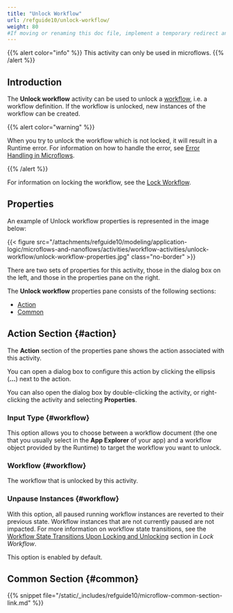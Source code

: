 ```yaml
---
title: "Unlock Workflow"
url: /refguide10/unlock-workflow/
weight: 80
#If moving or renaming this doc file, implement a temporary redirect and let the respective team know they should update the URL in the product. See Mapping to Products for more details.
---
```


{{% alert color="info" %}}
This activity can only be used in microflows.
{{% /alert %}}

## Introduction

The **Unlock workflow** activity can be used to unlock a [workflow](/refguide10/workflows/), i.e. a workflow definition. 
If the workflow is unlocked, new instances of the workflow can be created.

{{% alert color="warning" %}} 

When you try to unlock the workflow which is not locked, it will result in a Runtime error. For information on how to handle the error, see [Error Handling in Microflows](/refguide10/error-handling-in-microflows/).

{{% /alert %}}

For information on locking the workflow, see the [Lock Workflow](/refguide10/lock-workflow/).

## Properties

An example of Unlock workflow properties is represented in the image below:

{{< figure src="/attachments/refguide10/modeling/application-logic/microflows-and-nanoflows/activities/workflow-activities/unlock-workflow/unlock-workflow-properties.jpg" class="no-border" >}}

There are two sets of properties for this activity, those in the dialog box on the left, and those in the properties pane on the right.

The **Unlock workflow** properties pane consists of the following sections:

* [Action](#action)
* [Common](#common)

## Action Section {#action}

The **Action** section of the properties pane shows the action associated with this activity.

You can open a dialog box to configure this action by clicking the ellipsis (**…**) next to the action.

You can also open the dialog box by double-clicking the activity, or right-clicking the activity and selecting **Properties**.

### Input Type {#workflow}

This option allows you to choose between a workflow document (the one that you usually select in the **App Explorer** of your app) and a workflow object provided by the Runtime) to target the workflow you want to unlock. 

### Workflow {#workflow}

The workflow that is unlocked by this activity. 

### Unpause Instances {#workflow}

With this option, all paused running workflow instances are reverted to their previous state. Workflow instances that are not currently paused are not impacted.
For more information on workflow state transitions, see the [Workflow State Transitions Upon Locking and Unlocking](/refguide10/lock-workflow/#workflow-state-transitions) section in *Lock Workflow*.

This option is enabled by default.

## Common Section {#common}

{{% snippet file="/static/_includes/refguide10/microflow-common-section-link.md" %}}
